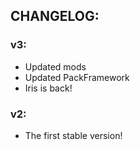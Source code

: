 ## CHANGELOG:

### v3:

- Updated mods
- Updated PackFramework
- Iris is back!

### v2:

- The first stable version!